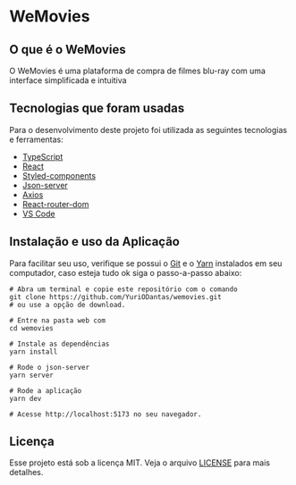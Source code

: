 # WeMovies

## O que é o WeMovies
 
 O WeMovies é uma plataforma de compra de filmes blu-ray com uma interface simplificada e intuitiva
 
 ## Tecnologias que foram usadas
 
 Para o desenvolvimento deste projeto foi utilizada as seguintes tecnologias e ferramentas:
 
 * [TypeScript](https://www.typescriptlang.org/)
 * [React](https://reactjs.org/)
 * [Styled-components](https://styled-components.com/)
 * [Json-server](https://github.com/typicode/json-server)
 * [Axios](https://axios-http.com/docs/intro)
 * [React-router-dom](https://www.npmjs.com/package/react-router-dom)
 * [VS Code](https://code.visualstudio.com/)

## Instalação e uso da Aplicação

Para facilitar seu uso, verifique se possui o [Git](https://git-scm.com/) e o [Yarn](https://yarnpkg.com/) instalados em seu computador, caso esteja tudo ok siga o passo-a-passo abaixo:

``` 
# Abra um terminal e copie este repositório com o comando
git clone https://github.com/YuriODantas/wemovies.git
# ou use a opção de download.

# Entre na pasta web com 
cd wemovies

# Instale as dependências
yarn install

# Rode o json-server
yarn server

# Rode a aplicação
yarn dev

# Acesse http://localhost:5173 no seu navegador.
```

## Licença

Esse projeto está sob a licença MIT. Veja o arquivo [LICENSE](/LICENSE) para mais detalhes.
